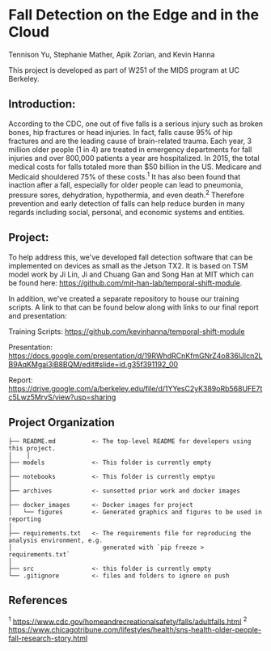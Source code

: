 # Fall Detection on the Edge and in the Cloud

Tennison Yu, Stephanie Mather, Apik Zorian, and Kevin Hanna

This project is developed as part of W251 of the MIDS program at UC Berkeley. 

## Introduction: 

According to the CDC, one out of five falls is a serious injury such as broken bones, hip fractures or head injuries. In fact, falls cause 95% of hip fractures and are the leading cause of brain-related trauma. Each year, 3 million older people (1 in 4) are treated in emergency departments for fall injuries and over 800,000 patients a year are hospitalized. In 2015, the total medical costs for falls totaled more than $50 billion in the US. Medicare and Medicaid shouldered 75% of these costs.<sup>1</sup> It has also been found that inaction after a fall, especially for older people can lead to 
pneumonia, pressure sores, dehydration, hypothermia, and even death.<sup>2</sup> Therefore prevention and early detection of falls can help reduce burden in many regards including social, personal, and economic systems and entities. 

## Project:

To help address this, we've developed fall detection software that can be implemented on devices as small as the Jetson TX2. It is based on TSM model work by Ji Lin, Ji and Chuang Gan and Song Han at MIT which can be found here: https://github.com/mit-han-lab/temporal-shift-module.

In addition, we've created a separate repository to house our training scripts. A link to that can be found below along with links to our final report and presentation:

Training Scripts: https://github.com/kevinhanna/temporal-shift-module

Presentation: https://docs.google.com/presentation/d/19RWhdRCnKfmGNrZ4o836lJlcn2LB9AqKMgai3jB8BQM/edit#slide=id.g35f391192_00

Report: https://drive.google.com/a/berkeley.edu/file/d/1YYesC2yK389oRb568UFE7tc5Lwz5MrvS/view?usp=sharing



## Project Organization


    ├── README.md          <- The top-level README for developers using this project.
    │    │
    ├── models             <- This folder is currently empty
    │
    ├── notebooks          <- This folder is currently emptyu
    │
    ├── archives           <- sunsetted prior work and docker images 
    │
    ├── docker_images      <- Docker images for project
    │   └── figures        <- Generated graphics and figures to be used in reporting
    │
    ├── requirements.txt   <- The requirements file for reproducing the analysis environment, e.g.
    │                         generated with `pip freeze > requirements.txt`
    │
    ├── src                <- this folder is currently empty
    └── .gitignore         <- files and folders to ignore on push


## References
<sup>1</sup> https://www.cdc.gov/homeandrecreationalsafety/falls/adultfalls.html
<sup>2</sup> https://www.chicagotribune.com/lifestyles/health/sns-health-older-people-fall-research-story.html


